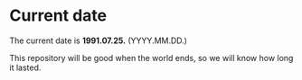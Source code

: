 # Current date

The current date is **1991.07.25.** (YYYY.MM.DD.)

This repository will be good when the world ends, so we will know how long it lasted.